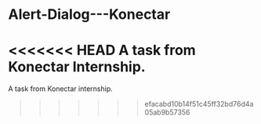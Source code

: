 # Alert-Dialog---Konectar
<<<<<<< HEAD
A task from Konectar Internship.
=======
A task from Konectar internship.
>>>>>>> efacabd10b14f51c45ff32bd76d4a05ab9b57356
